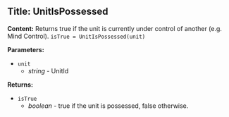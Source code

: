 ## Title: UnitIsPossessed

**Content:**
Returns true if the unit is currently under control of another (e.g. Mind Control).
`isTrue = UnitIsPossessed(unit)`

**Parameters:**
- `unit`
  - *string* - UnitId

**Returns:**
- `isTrue`
  - *boolean* - true if the unit is possessed, false otherwise.